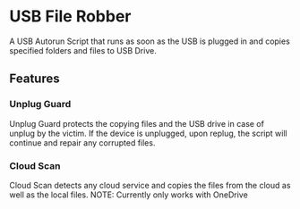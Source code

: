 # USB File Robber
A USB Autorun Script that runs as soon as the USB is plugged in and copies specified folders and files to USB Drive.

## Features
### Unplug Guard
Unplug Guard protects the copying files and the USB drive in case of unplug by the victim.
If the device is unplugged, upon replug, the script will continue and repair any corrupted files.

### Cloud Scan
Cloud Scan detects any cloud service and copies the files from the cloud as well as the local files.
NOTE: Currently only works with OneDrive
